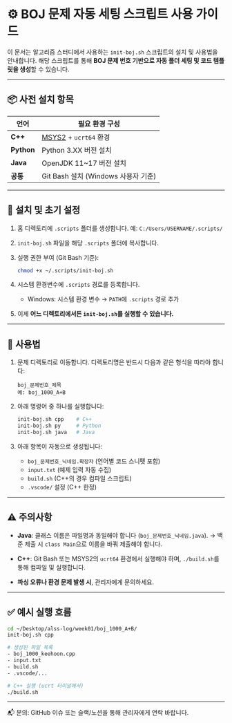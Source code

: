 # ⚙️ BOJ 문제 자동 세팅 스크립트 사용 가이드

이 문서는 알고리즘 스터디에서 사용하는 `init-boj.sh` 스크립트의 설치 및 사용법을 안내합니다.
해당 스크립트를 통해 **BOJ 문제 번호 기반으로 자동 폴더 세팅 및 코드 템플릿을 생성**할 수 있습니다.

---

## 📦 사전 설치 항목

| 언어         | 필요 환경 구성                                      |
| ---------- | --------------------------------------------- |
| **C++**    | [MSYS2](https://www.msys2.org/) + `ucrt64` 환경 |
| **Python** | Python 3.XX 버전 설치                             |
| **Java**   | OpenJDK 11\~17 버전 설치                          |
| **공통**     | Git Bash 설치 (Windows 사용자 기준)                  |

---

## 📁 설치 및 초기 설정

1. 홈 디렉토리에 `.scripts` 폴더를 생성합니다.
   예: `C:/Users/USERNAME/.scripts/`

2. `init-boj.sh` 파일을 해당 `.scripts` 폴더에 복사합니다.

3. 실행 권한 부여 (Git Bash 기준):

   ```bash
   chmod +x ~/.scripts/init-boj.sh
   ```

4. 시스템 환경변수에 `.scripts` 경로를 등록합니다.

   * Windows: 시스템 환경 변수 → `PATH`에 `.scripts` 경로 추가

5. 이제 **어느 디렉토리에서든 `init-boj.sh`를 실행할 수 있습니다.**

---

## 🚀 사용법

1. 문제 디렉토리로 이동합니다.
   디렉토리명은 반드시 다음과 같은 형식을 따라야 합니다:

   ```file
   boj_문제번호_제목
   예: boj_1000_A+B
   ```

2. 아래 명령어 중 하나를 실행합니다:

   ```bash
   init-boj.sh cpp    # C++
   init-boj.sh py     # Python
   init-boj.sh java   # Java
   ```

3. 아래 항목이 자동으로 생성됩니다:

   * `boj_문제번호_닉네임.확장자` (언어별 코드 스니펫 포함)
   * `input.txt` (예제 입력 자동 수집)
   * `build.sh` (C++의 경우 컴파일 스크립트)
   * `.vscode/` 설정 (C++ 한정)

---

## ⚠️ 주의사항

* **Java**: 클래스 이름은 파일명과 동일해야 합니다 (`boj_문제번호_닉네임.java`).
  → 백준 제출 시 `class Main`으로 이름을 바꿔 제출해야 합니다.

* **C++**: Git Bash 또는 MSYS2의 `ucrt64` 환경에서 실행해야 하며,
  `./build.sh`를 통해 컴파일 및 실행합니다.

* **파싱 오류나 환경 문제 발생 시**, 관리자에게 문의하세요.

---

## ✅ 예시 실행 흐름

```bash
cd ~/Desktop/alss-log/week01/boj_1000_A+B/
init-boj.sh cpp
```

```bash
# 생성된 파일 목록
- boj_1000_keehoon.cpp
- input.txt
- build.sh
- .vscode/...
```

```bash
# C++ 실행 (ucrt 터미널에서)
./build.sh
```

---

📬 문의: GitHub 이슈 또는 슬랙/노션을 통해 관리자에게 연락 바랍니다.
